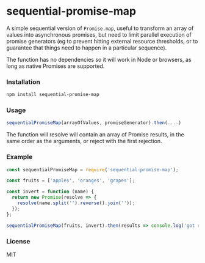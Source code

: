 # sequential-promise-map

A simple sequential version of `Promise.map`, useful to transform an array of values into asynchronous promises, but need to limit parallel execution of promise generators (eg to prevent hitting external resource thresholds, or to guarantee that things need to happen in a particular sequence).

The function  has no dependencies so it will work in Node or browsers, as long as native Promises are supported.

### Installation

```bash
npm install sequential-promise-map
```

### Usage

```js
sequentialPromiseMap(arrayOfValues, promiseGenerator).then(....) 

```

The function will resolve will contain an array of Promise results, in the same order as the arguments, or reject with the first rejection.


### Example

```js
const sequentialPromiseMap = require('sequential-promise-map');

const fruits = ['apples', 'oranges', 'grapes'];

const invert = function (name) {
  return new Promise(resolve => {
    resolve(name.split('').reverse().join(''));
  });
};

sequentialPromiseMap(fruits, invert).then(results => console.log('got results', results));
```

### License

MIT
